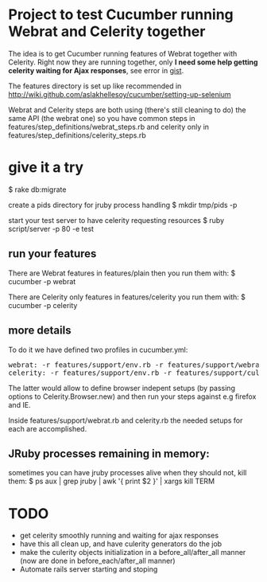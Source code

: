# Project to test Cucumber running Webrat and Celerity together

The idea is to get Cucumber running features of Webrat together with Celerity. Right now they are running together, only **I need some help getting celerity waiting for Ajax responses**, see error in [gist](http://gist.github.com/68481).

The features directory is set up like recommended in http://wiki.github.com/aslakhellesoy/cucumber/setting-up-selenium

Webrat and Celerity steps are both using (there's still cleaning to do) the same API (the webrat one) so you have common steps in features/step_definitions/webrat_steps.rb and celerity only in features/step_definitions/celerity_steps.rb

# give it a try

$ rake db:migrate

create a pids directory for jruby process handling
$ mkdir tmp/pids -p

start your test server to have celerity requesting resources
$ ruby script/server -p 80 -e test

## run your features

There are Webrat features in features/plain then you run them with:
$ cucumber -p webrat

There are Celerity only features in features/celerity you run them with:
$ cucumber -p celerity

## more details

To do it we have defined two profiles in cucumber.yml:
<pre>
webrat: -r features/support/env.rb -r features/support/webrat.rb -r features/step_definitions/webrat_steps.rb features/plain
celerity: -r features/support/env.rb -r features/support/culerity.rb -r features/step_definitions/culerity_steps.rb features/celerity
</pre>

The latter would allow to define browser indepent setups (by passing options to Celerity.Browser.new) and then run your steps against e.g firefox and IE.

Inside features/support/webrat.rb and celerity.rb the needed setups for each are accomplished.

## JRuby processes remaining in memory:

sometimes you can have jruby processes alive when they should not, kill them:
$ ps aux | grep jruby | awk '{ print $2 }' | xargs kill TERM

# TODO

* get celerity smoothly running and waiting for ajax responses
* have this all clean up, and have culerity generators do the job
* make the culerity objects initialization in a before_all/after_all manner (now are done in before_each/after_all manner)
* Automate rails server starting and stoping
